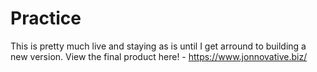 # Practice
This is pretty much live and staying as is until I get arround to building a new version.
View the final product here! - https://www.jonnovative.biz/
